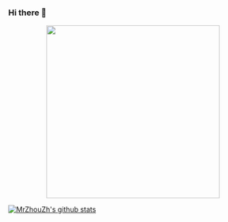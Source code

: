 ### Hi there 👋

<!--
**MrZhouZh/MrZhouZh** is a ✨ _special_ ✨ repository because its `README.md` (this file) appears on your GitHub profile.

Here are some ideas to get you started:

- 🔭 I’m currently working on ...
- 🌱 I’m currently learning ...
- 👯 I’m looking to collaborate on ...
- 🤔 I’m looking for help with ...
- 💬 Ask me about ...
- 📫 How to reach me: ...
- 😄 Pronouns: ...
- ⚡ Fun fact: ...
-->

<p align="center"><img width="350" heigh="190" src="https://github.com/hugogomess/hugogomess/blob/master/hacking.gif"></p>

[![MrZhouZh's github stats](https://github-readme-stats.vercel.app/api?username=MrZhouZh)](https://github.com/anuraghazra/github-readme-stats)
